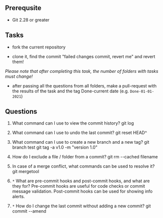 ## Prerequsite

* Git 2.28 or greater

## Tasks

* fork the current repository

* clone it, find the commit "failed changes commit, revert me" and revert them! 

*Please note that after completing this task, the number of folders with tasks must change!*

* after passing all the questions from all folders, make a pull-request with the results of the task and the tag Done-current date (e.g. `Done-01-01-2021`)


## Questions

1. What command can I use to view the commit history?
git log

1. What command can I use to undo the last commit?
git reset HEAD^

1. What command can I use to create a new branch and a new tag?
git branch test
git tag -a v1.0 -m "version 1.0"

1. How do I exclude a file / folder from a commit?
git rm --cached filename

1. In case of a merge conflict, what commands can be used to resolve it?
git mergetool 

1. `*` What are pre-commit hooks and post-commit hooks, and what are they for?
Pre-commit hooks are useful for code checks or commit message validation.
Post-commit hooks can be used for showing info alerts.

1. `*` How do I change the last commit without adding a new commit?
git commit --amend